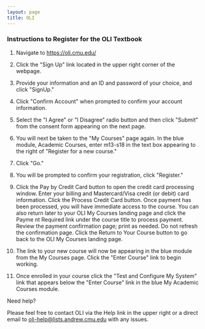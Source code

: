 ```yaml
---
layout: page
title: OLI
---
```



### Instructions to Register for the OLI Textbook

1. Navigate to <a href="https://oli.cmu.edu/" target="_blank">https://oli.cmu.edu/</a>

2. Click the "Sign Up" link located in the upper right corner of the webpage.

3. Provide your information and an ID and password of your choice, and click "SignUp."

4. Click "Confirm Account" when prompted to confirm your account information.

5. Select the "I Agree" or "I Disagree" radio button and then click "Submit" from the consent form appearing on the next page.

6. You will next be taken to the "My Courses" page again. In the blue module, Academic Courses, enter m13-s18 in the text box appearing to the right of "Register for a new course."

7. Click "Go."

8. You will be prompted to confirm your registration, click "Register."

9. Click the Pay by Credit Card button to open the credit card processing window.
Enter your billing and Mastercard/Visa credit (or debit) card information. Click the Process Credit Card button. Once payment has been processed, you will have immediate access to the course. You can also return later to your OLI My Courses landing page and click the Payme	nt Required link under the course title to process payment. Review the payment confirmation page; print as needed. Do not refresh the confirmation page. Click the Return to Your Course button to go back to the OLI My Courses landing page.

10. The link to your new course will now be appearing in the blue module from the My Courses page. Click the "Enter Course" link to begin working.

11. Once enrolled in your course click the "Test and Configure My System" link that appears below the "Enter Course" link in the blue My Academic Courses module.

Need help?

Please feel free to contact OLI via the Help link in the upper right or a direct email to oli-help@lists.andrew.cmu.edu with any issues.


